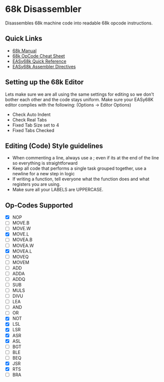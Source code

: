 # 68k Disassembler
Disassembles 68k machine code into readable 68k opcode instructions.

## Quick Links
- [68k Manual](https://www.nxp.com/files-static/archives/doc/ref_manual/M68000PRM.pdf)
- [68k OpCode Cheat Sheet](http://goldencrystal.free.fr/M68kOpcodes-v2.3.pdf)
- [EASy68k Quick Reference](http://www.easy68k.com/files/EASy68KQuickRef.pdf)
- [EASy68k Assembler Directives](http://lux.dmcs.pl/pn/asembler_68000/asm.html#tth_sEc4)

## Setting up the 68k Editor
Lets make sure we are all using the same settings for editing so we don't bother each other and the code stays uniform.
Make sure your EASy68K editor complies with the following: (Options -> Editor Options)

- Check Auto Indent
- Check Real Tabs
- Fixed Tab Size set to 4
- Fixed Tabs Checked

## Editing (Code) Style guidelines
- When commenting a line, always use a ; even if its at the end of the line so everything is straightforward
- Keep all code that performs a single task grouped together, use a newline for a new step in logic
- If writing a function, tell everyone what the function does and what registers you are using.
- Make sure all your LABELS are UPPERCASE.

## Op-Codes Supported
- [X] NOP
- [ ] MOVE.B
- [ ] MOVE.W
- [X] MOVE.L
- [ ] MOVEA.B
- [ ] MOVEA.W
- [X] MOVEA.L
- [ ] MOVEQ
- [ ] MOVEM
- [ ] ADD
- [ ] ADDA
- [ ] ADDQ
- [ ] SUB
- [ ] MULS
- [ ] DIVU
- [ ] LEA
- [ ] AND
- [ ] OR
- [X] NOT
- [X] LSL
- [X] LSR
- [X] ASR
- [X] ASL
- [ ] BGT
- [ ] BLE
- [ ] BEQ
- [X] JSR
- [X] RTS
- [ ] BRA
